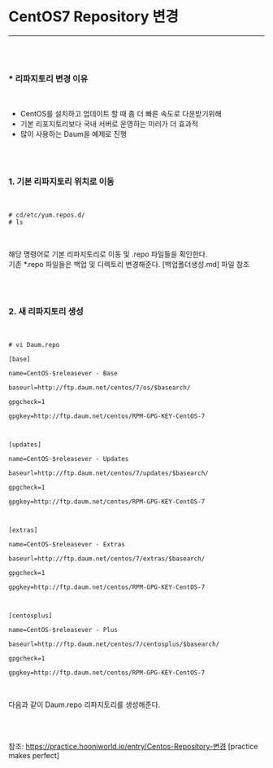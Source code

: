<h1>CentOS7 Repository 변경</h1><hr>
<br><br>


<h3>* 리파지토리 변경 이유</h3>
<br>

<ul>
  <li>CentOS를 설치하고 업데이트 할 때 좀 더 빠른 속도로 다운받기위해</li>
  <li>기본 리포지토리보다 국내 서버로 운영하는 미러가 더 효과적</li>
  <li>많이 사용하는 Daum을 예제로 진행</li>
</ul>
<br><br>


<h3>1. 기본 리파지토리 위치로 이동</h3>
<br>

<pre><code># cd/etc/yum.repos.d/
# ls
</code></pre>
<br>

<p>해당 명령어로 기본 리파지토리로 이동 및 .repo 파일들을 확인한다.<br>
기존 *.repo 파일들은 백업 및 디렉토리 변경해준다. [백업폴더생성.md] 파일 참조</p>
<br><br>


<h3>2. 새 리파지토리 생성</h3>
<br>

<pre><code># vi Daum.repo

[base]

name=CentOS-$releasever - Base

baseurl=http://ftp.daum.net/centos/7/os/$basearch/

gpgcheck=1

gpgkey=http://ftp.daum.net/centos/RPM-GPG-KEY-CentOS-7

 
 
[updates]

name=CentOS-$releasever - Updates

baseurl=http://ftp.daum.net/centos/7/updates/$basearch/

gpgcheck=1

gpgkey=http://ftp.daum.net/centos/RPM-GPG-KEY-CentOS-7

 

[extras]

name=CentOS-$releasever - Extras

baseurl=http://ftp.daum.net/centos/7/extras/$basearch/

gpgcheck=1

gpgkey=http://ftp.daum.net/centos/RPM-GPG-KEY-CentOS-7

 

[centosplus]

name=CentOS-$releasever - Plus

baseurl=http://ftp.daum.net/centos/7/centosplus/$basearch/

gpgcheck=1

gpgkey=http://ftp.daum.net/centos/RPM-GPG-KEY-CentOS-7
</code></pre>
<br>

<p>다음과 같이 Daum.repo 리파지토리를 생성해준다.</p>
<br><br>

참조: https://practice.hooniworld.io/entry/Centos-Repository-변경 [practice makes perfect]
